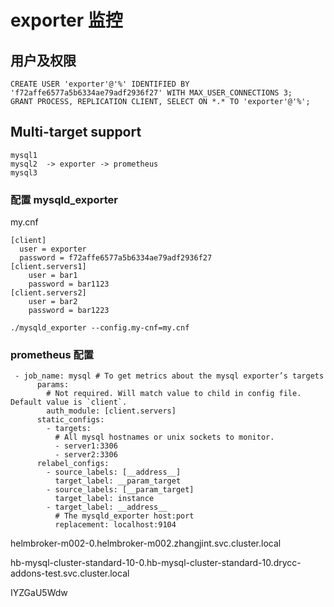 # exporter 监控

## 用户及权限
```
CREATE USER 'exporter'@'%' IDENTIFIED BY 'f72affe6577a5b6334ae79adf2936f27' WITH MAX_USER_CONNECTIONS 3;
GRANT PROCESS, REPLICATION CLIENT, SELECT ON *.* TO 'exporter'@'%';
```

## Multi-target support
```
mysql1
mysql2  -> exporter -> prometheus   
mysql3 
```

### 配置 mysqld_exporter

my.cnf
```
[client]
  user = exporter
  password = f72affe6577a5b6334ae79adf2936f27
[client.servers1]
    user = bar1
    password = bar1123
[client.servers2]
    user = bar2
    password = bar1223
```

```
./mysqld_exporter --config.my-cnf=my.cnf 
```

### prometheus 配置
```
 - job_name: mysql # To get metrics about the mysql exporter’s targets
      params:
        # Not required. Will match value to child in config file. Default value is `client`.
        auth_module: [client.servers]
      static_configs:
        - targets:
          # All mysql hostnames or unix sockets to monitor.
          - server1:3306
          - server2:3306
      relabel_configs:
        - source_labels: [__address__]
          target_label: __param_target
        - source_labels: [__param_target]
          target_label: instance
        - target_label: __address__
          # The mysqld_exporter host:port
          replacement: localhost:9104
```



helmbroker-m002-0.helmbroker-m002.zhangjint.svc.cluster.local

hb-mysql-cluster-standard-10-0.hb-mysql-cluster-standard-10.drycc-addons-test.svc.cluster.local


IYZGaU5Wdw